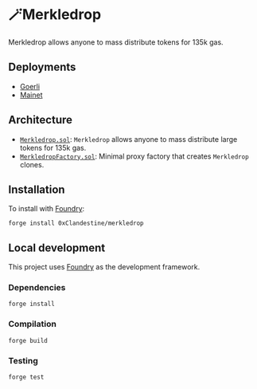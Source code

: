 # 🪄Merkledrop

Merkledrop allows anyone to mass distribute tokens for 135k gas.

## Deployments

-  [Goerli](https://goerli.etherscan.io/address/0x240009354c9302776970918eBD0677bCe3B43F4A)
-  [Mainet](https://etherscan.io/address/0xB7113FF8F7a56403cEdF02fF103B57F3E6FABd3D)


## Architecture

-   [`Merkledrop.sol`](src/Merkledrop.sol): `Merkledrop` allows anyone to mass distribute large tokens for 135k gas.
-   [`MerkledropFactory.sol`](src/MerkledropFactory.sol): Minimal proxy factory that creates `Merkledrop` clones.

## Installation

To install with [Foundry](https://github.com/gakonst/foundry):

```
forge install 0xClandestine/merkledrop
```

## Local development

This project uses [Foundry](https://github.com/gakonst/foundry) as the development framework.

### Dependencies

```
forge install
```

### Compilation

```
forge build
```

### Testing

```
forge test
```
